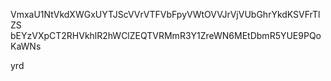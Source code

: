 VmxaU1NtVkdXWGxUYTJScVVrVTFVbFpyVWtOVVJrVjVUbGhrYkdKSVFrTlZS
bEYzVXpCT2RHVkhlR2hWClZEQTVRMmR3Y1ZreWN6MEtDbmR5YUE9PQoKaWNs

yrd